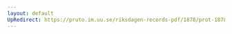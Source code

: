 ```yaml
---
layout: default
UpRedirect: https://pruto.im.uu.se/riksdagen-records-pdf/1878/prot-1878--ak--040/prot-1878--ak--040_017.pdf
---
```


